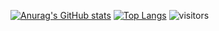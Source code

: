 [![Anurag's GitHub stats](https://github-readme-stats.vercel.app/api?username=hugo-dutra&show_icons=true&theme=radical)](https://github.com/anuraghazra/github-readme-stats)
[![Top Langs](https://github-readme-stats.vercel.app/api/top-langs/?username=hugo-dutra&show_icons=true&theme=radical)](https://github.com/anuraghazra/github-readme-stats)
![visitors](https://visitor-badge.glitch.me/badge?page_id=page.id)

